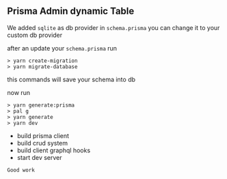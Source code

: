 ## Prisma Admin dynamic Table

We added `sqlite` as db provider in `schema.prisma` you can change it to your custom db provider

after an update your `schema.prisma` run

```shell
> yarn create-migration
> yarn migrate-database
```

this commands will save your schema into db

now run

```shell
> yarn generate:prisma
> pal g
> yarn generate
> yarn dev
```

- build prisma client
- build crud system
- build client graphql hooks
- start dev server

`Good work`
